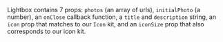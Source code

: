 Lightbox contains 7 props: `photos` (an array of urls), `initialPhoto` (a number), an `onClose` callback function, a `title` and `description` string, an `icon` prop that matches to our `Icon` kit, and an `iconSize` prop that also corresponds to our icon kit.
